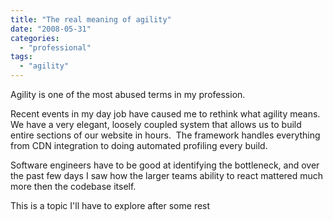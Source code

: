 ```yaml
---
title: "The real meaning of agility"
date: "2008-05-31"
categories: 
  - "professional"
tags: 
  - "agility"
---
```


Agility is one of the most abused terms in my profession.

Recent events in my day job have caused me to rethink what agility means.  We have a very elegant, loosely coupled system that allows us to build entire sections of our website in hours.  The framework handles everything from CDN integration to doing automated profiling every build.

Software engineers have to be good at identifying the bottleneck, and over the past few days I saw how the larger teams ability to react mattered much more then the codebase itself.

This is a topic I'll have to explore after some rest
